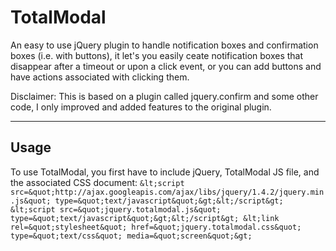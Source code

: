 TotalModal
=======
An easy to use jQuery plugin to handle notification boxes and confirmation boxes (i.e. with buttons), it let's you easily ceate notification boxes that disappear after a timeout or upon a click event, or you can add buttons and have actions associated with clicking them.

Disclaimer: This is based on a plugin called jquery.confirm and some other code, I only improved and added features to the original plugin.

---
Usage
-----
To use TotalModal, you first have to include jQuery, TotalModal JS file, and the associated CSS document:
`&lt;script src=&quot;http://ajax.googleapis.com/ajax/libs/jquery/1.4.2/jquery.min.js&quot; type=&quot;text/javascript&quot;&gt;&lt;/script&gt;
&lt;script src=&quot;jquery.totalmodal.js&quot; type=&quot;text/javascript&quot;&gt;&lt;/script&gt;
&lt;link rel=&quot;stylesheet&quot; href=&quot;jquery.totalmodal.css&quot; type=&quot;text/css&quot; media=&quot;screen&quot;&gt;`